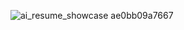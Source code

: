 ![ai_resume_showcase ae0bb09a7667](https://github.com/vishalsingh2972/AI-Resume-Builder/assets/106817047/2ca76f05-d59c-4829-a357-b39c6a469170)
